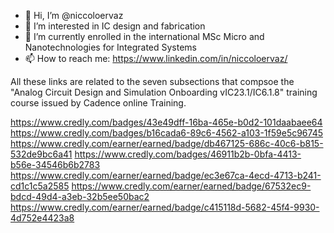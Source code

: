 - 👋 Hi, I’m @niccoloervaz
- 👀 I’m interested in IC design and fabrication
- 🌱 I’m currently enrolled in the international MSc Micro and Nanotechnologies for Integrated Systems
- 📫 How to reach me: https://www.linkedin.com/in/niccoloervaz/

All these links are related to the seven subsections that compsoe the "Analog Circuit Design and Simulation Onboarding vIC23.1/IC6.1.8" 
training course issued by Cadence online Training.

https://www.credly.com/badges/43e49dff-16ba-465e-b0d2-101daabaee64
https://www.credly.com/badges/b16cada6-89c6-4562-a103-1f59e5c96745
https://www.credly.com/earner/earned/badge/db467125-686c-40c6-b815-532de9bc6a41
https://www.credly.com/badges/46911b2b-0bfa-4413-b56e-34546b6b2783
https://www.credly.com/earner/earned/badge/ec3e67ca-4ecd-4713-b241-cd1c1c5a2585
https://www.credly.com/earner/earned/badge/67532ec9-bdcd-49d4-a3eb-32b5ee50bac2
https://www.credly.com/earner/earned/badge/c415118d-5682-45f4-9930-4d752e4423a8

<!---
niccoloervaz/niccoloervaz is a ✨ special ✨ repository because its `README.md` (this file) appears on your GitHub profile.
You can click the Preview link to take a look at your changes.
--->
